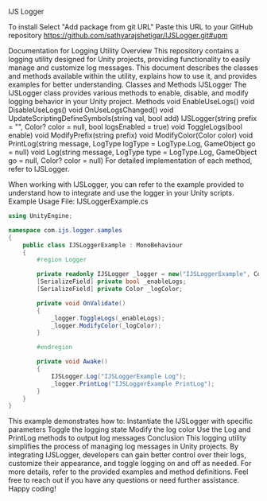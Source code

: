 IJS Logger

To install
Select "Add package from git URL"
Paste this URL to your GitHub repository
https://github.com/sathyarajshetigar/IJSLogger.git#upm


Documentation for Logging Utility
Overview
This repository contains a logging utility designed for Unity projects, providing functionality to easily manage and customize log messages. This document describes the classes and methods available within the utility, explains how to use it, and provides examples for better understanding.
Classes and Methods
IJSLogger
The IJSLogger class provides various methods to enable, disable, and modify logging behavior in your Unity project.
Methods
void EnableUseLogs()
void DisableUseLogs()
void OnUseLogsChanged()
void UpdateScriptingDefineSymbols(string val, bool add)
IJSLogger(string prefix = "", Color? color = null, bool logsEnabled = true)
void ToggleLogs(bool enable)
void ModifyPrefix(string prefix)
void ModifyColor(Color color)
void PrintLog(string message, LogType logType = LogType.Log, GameObject go = null)
void Log(string message, LogType type = LogType.Log, GameObject go = null, Color? color = null)
For detailed implementation of each method, refer to IJSLogger.
 
When working with IJSLogger, you can refer to the example provided to understand how to integrate and use the logger in your Unity scripts.
Example Usage
File: IJSLoggerExample.cs

```cs
using UnityEngine;

namespace com.ijs.logger.samples
{
    public class IJSLoggerExample : MonoBehaviour
    {
        #region Logger

        private readonly IJSLogger _logger = new("IJSLoggerExample", Color.yellow);
        [SerializeField] private bool _enableLogs;
        [SerializeField] private Color _logColor;

        private void OnValidate()
        {
            _logger.ToggleLogs(_enableLogs);
            _logger.ModifyColor(_logColor);
        }

        #endregion

        private void Awake()
        {
            IJSLogger.Log("IJSLoggerExample Log");
            _logger.PrintLog("IJSLoggerExample PrintLog");
        }
    }
}
```

This example demonstrates how to:
Instantiate the IJSLogger with specific parameters
Toggle the logging state
Modify the log color
Use the Log and PrintLog methods to output log messages
Conclusion
This logging utility simplifies the process of managing log messages in Unity projects. By integrating IJSLogger, developers can gain better control over their logs, customize their appearance, and toggle logging on and off as needed. For more details, refer to the provided examples and method definitions.
Feel free to reach out if you have any questions or need further assistance. Happy coding!